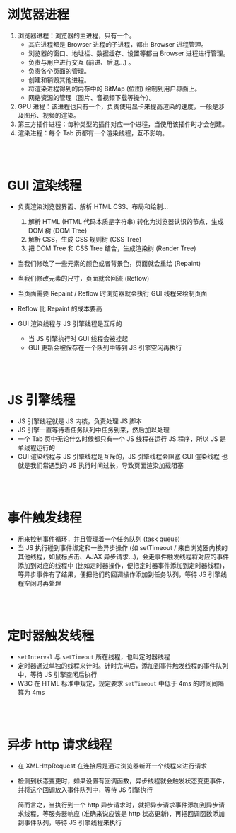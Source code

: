 # 浏览器进程

1. 浏览器进程：浏览器的主进程，只有一个。
    - 其它进程都是 Browser 进程的子进程，都由 Browser 进程管理。
    - 浏览器的窗口、地址栏、数据缓存、设置等都由 Browser 进程进行管理。
    - 负责与用户进行交互 (前进、后退...) 。
    - 负责各个页面的管理。
    - 创建和销毁其他进程。
    - 将渲染进程得到的内存中的 BitMap (位图) 绘制到用户界面上。
    - 网络资源的管理（图片、音视频下载等操作）。
2. GPU 进程：该进程也只有一个，负责使用显卡来提高渲染的速度，一般是涉及图形、视频的渲染。
3. 第三方插件进程：每种类型的插件对应一个进程，当使用该插件时才会创建。
4. 渲染进程：每个 Tab 页都有一个渲染线程，互不影响。

<br><br>

# GUI 渲染线程

-   负责渲染浏览器界面、解析 HTML CSS、布局和绘制...

    1. 解析 HTML (HTML 代码本质是字符串) 转化为浏览器认识的节点，生成 DOM 树 (DOM Tree)
    2. 解析 CSS，生成 CSS 规则树 (CSS Tree)
    3. 把 DOM Tree 和 CSS Tree 结合，生成渲染树 (Render Tree)

-   当我们修改了一些元素的颜色或者背景色，页面就会重绘 (Repaint)
-   当我们修改元素的尺寸，页面就会回流 (Reflow)
-   当页面需要 Repaint / Reflow 时浏览器就会执行 GUI 线程来绘制页面
-   Reflow 比 Repaint 的成本要高
-   GUI 渲染线程与 JS 引擎线程是互斥的
    -   当 JS 引擎执行时 GUI 线程会被挂起
    -   GUI 更新会被保存在一个队列中等到 JS 引擎空闲再执行

<br><br>

# JS 引擎线程

-   JS 引擎线程就是 JS 内核，负责处理 JS 脚本
-   JS 引擎一直等待着任务队列中任务到来，然后加以处理
-   一个 Tab 页中无论什么时候都只有一个 JS 线程在运行 JS 程序，所以 JS 是单线程运行的
-   GUI 渲染线程与 JS 引擎线程是互斥的，JS 引擎线程会阻塞 GUI 渲染线程
    也就是我们常遇到的 JS 执行时间过长，导致页面渲染加载阻塞

<br><br>

# 事件触发线程

-   用来控制事件循环，并且管理着一个任务队列 (task queue)
-   当 JS 执行碰到事件绑定和一些异步操作 (如 setTimeout / 来自浏览器内核的其他线程，如鼠标点击、AJAX 异步请求...)，会走事件触发线程将对应的事件添加到对应的线程中 (比如定时器操作，便把定时器事件添加到定时器线程)，等异步事件有了结果，便把他们的回调操作添加到任务队列，等待 JS 引擎线程空闲时再处理

<br><br>

# 定时器触发线程

-   `setInterval` 与 `setTimeout` 所在线程，也叫定时器线程
-   定时器通过单独的线程来计时。计时完毕后，添加到事件触发线程的事件队列中，等待 JS 引擎空闲后执行
-   W3C 在 HTML 标准中规定，规定要求 `setTimeout` 中低于 4ms 的时间间隔算为 4ms

<br><br>

# 异步 http 请求线程

-   在 XMLHttpRequest 在连接后是通过浏览器新开一个线程来进行请求

-   检测到状态变更时，如果设置有回调函数，异步线程就会触发状态变更事件，并将这个回调放入事件队列中，等待 JS 引擎执行

    简而言之，当执行到一个 http 异步请求时，就把异步请求事件添加到异步请求线程，等服务器响应 (准确来说应该是 http 状态更新)，再把回调函数添加到事件队列，等待 JS 引擎线程来执行

<br>
